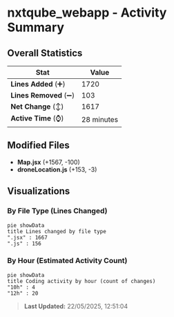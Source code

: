 # nxtqube_webapp - Activity Summary 

## Overall Statistics

| Stat                   | Value                                                             |
| ---------------------- | ----------------------------------------------------------------- |
| **Lines Added** (➕)   | 1720                                          |
| **Lines Removed** (➖) | 103                                        |
| **Net Change** (↕)    | 1617                |
| **Active Time** (⌚)   | 28 minutes |


## Modified Files
- **Map.jsx** (+1567, -100)
- **droneLocation.js** (+153, -3)

## Visualizations

### By File Type (Lines Changed)

```mermaid
pie showData
title Lines changed by file type
".jsx" : 1667
".js" : 156
```

### By Hour (Estimated Activity Count)

```mermaid
pie showData
title Coding activity by hour (count of changes)
"10h" : 4
"12h" : 20
```


> **Last Updated:** 22/05/2025, 12:51:04
